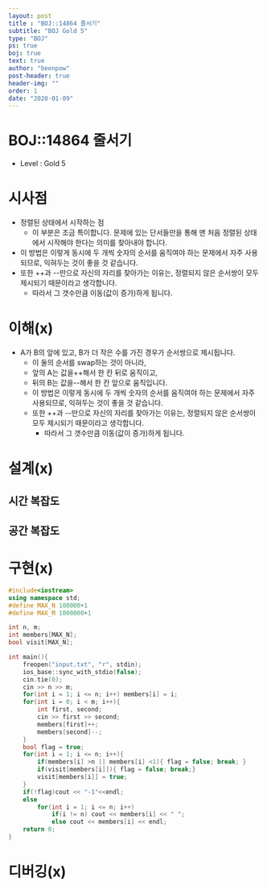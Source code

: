```yaml
---
layout: post
title : "BOJ::14864 줄서기"
subtitle: "BOJ Gold 5"
type: "BOJ"
ps: true
boj: true
text: true
author: "beenpow"
post-header: true
header-img: ""
order: 1
date: "2020-01-09"
---
```


# BOJ::14864 줄서기
[BOJ]:<https://www.acmicpc.net/problem/14864>
- Level : Gold 5

# 시사점

- 정렬된 상태에서 시작하는 점
  - 이 부분은 조금 특이합니다. 문제에 있는 단서들만을 통해 맨 처음 정렬된 상태에서 시작해야 한다는
    의미를 찾아내야 합니다.
- 이 방법은 이렇게 동시에 두 개씩 숫자의 순서를 움직여야 하는 문제에서 자주 사용되므로, 익혀두는
  것이 좋을 것 같습니다.
- 또한 ++과 --만으로 자신의 자리를 찾아가는 이유는, 정렬되지 않은 순서쌍이 모두 제시되기 때문이라고
  생각합니다.
  - 따라서 그 갯수만큼 이동(값이 증가)하게 됩니다.

# 이해(x)


- A가 B의 앞에 있고, B가 더 작은 수를 가진 경우가 순서쌍으로 제시됩니다.
  - 이 둘의 순서를 swap하는 것이 아니라,
  - 앞의 A는 값을++해서 한 칸 뒤로 움직이고,
  - 뒤의 B는 값을--해서 한 칸 앞으로 움직입니다.
  - 이 방법은 이렇게 동시에 두 개씩 숫자의 순서를 움직여야 하는 문제에서 자주 사용되므로, 익혀두는
    것이 좋을 것 같습니다.
  - 또한 ++과 --만으로 자신의 자리를 찾아가는 이유는, 정렬되지 않은 순서쌍이 모두 제시되기 때문이라고
    생각합니다.
    - 따라서 그 갯수만큼 이동(값이 증가)하게 됩니다.
# 설계(x)

## 시간 복잡도

## 공간 복잡도

# 구현(x)

```cpp
#include<iostream>
using namespace std;
#define MAX_N 100000+1
#define MAX_M 1000000+1

int n, m;
int members[MAX_N];
bool visit[MAX_N];

int main(){
    freopen("input.txt", "r", stdin);
    ios_base::sync_with_stdio(false);
    cin.tie(0);
    cin >> n >> m;
    for(int i = 1; i <= n; i++) members[i] = i;
    for(int i = 0; i < m; i++){
        int first, second;
        cin >> first >> second;
        members[first]++;
        members[second]--;
    }
    bool flag = true;
    for(int i = 1; i <= n; i++){
        if(members[i] >n || members[i] <1){ flag = false; break; }
        if(visit[members[i]]){ flag = false; break;}
        visit[members[i]] = true;
    }
    if(!flag)cout << "-1"<<endl;
    else
        for(int i = 1; i <= n; i++)
            if(i != n) cout << members[i] << " ";
            else cout << members[i] << endl;
    return 0;
}

```

# 디버깅(x)

